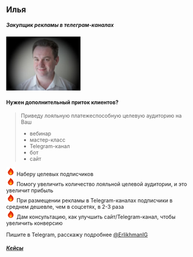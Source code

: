## Илья
##### Закупщик рекламы в телеграм-каналах
![Alt Text](Pictures/photo1.jpg "Илья")

#### Нужен дополнительный приток клиентов?

>Приведу лояльную платежеспособную целевую аудиторию 
>на Ваш
>* вебинар
>*  мастер-класс
>* Telegram-канал
>* бот
>* сайт
>

![logo](Pictures/icons8-fire-24.png) Наберу целевых подписчиков  
![logo](Pictures/icons8-fire-24.png) Помогу увеличить количество лояльной целевой аудитории, и это увеличит прибыль  
![logo](Pictures/icons8-fire-24.png) При размещении рекламы в Telegram-каналах подписчики в среднем дешевле, чем в соцсетях, в 2-3 раза  
![logo](Pictures/icons8-fire-24.png) Дам консультацию, как улучшить сайт/Telegram-канал, чтобы увеличить конверсию  

Пишите в Telegram, расскажу подробнее [@ErlikhmanIG](https://t.me/ErlikhmanIG)

##### [Кейсы](./Cases.md) 
